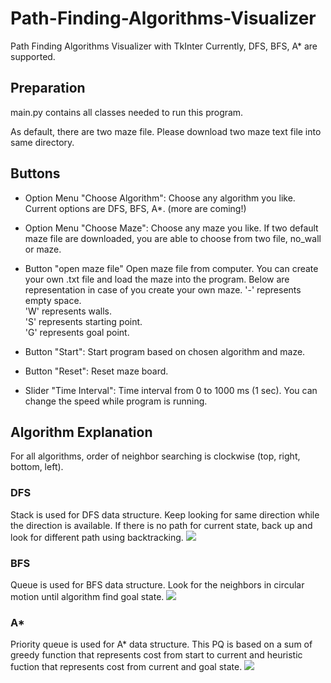 # Path-Finding-Algorithms-Visualizer
Path Finding Algorithms Visualizer with TkInter
Currently, DFS, BFS, A* are supported.


## Preparation
main.py contains all classes needed to run this program.

As default, there are two maze file. Please download two maze text file into same directory. 

## Buttons
* Option Menu "Choose Algorithm":
Choose any algorithm you like. Current options are DFS, BFS, A*. (more are coming!)

* Option Menu "Choose Maze": 
Choose any maze you like. If two default maze file are downloaded, you are able to choose from two file, no_wall or maze. 

* Button "open maze file"
Open maze file from computer. 
You can create your own .txt file and load the maze into the program.
Below are representation in case of you create your own maze.
'-' represents empty space.<br>
'W' represents walls.<br>
'S' represents starting point.<br>
'G' represents goal point. <br>

* Button "Start":
Start program based on chosen algorithm and maze. 

* Button "Reset":
Reset maze board.

* Slider "Time Interval":
Time interval from 0 to 1000 ms (1 sec).
You can change the speed while program is running.

## Algorithm Explanation
For all algorithms, order of neighbor searching is clockwise (top, right, bottom, left).

### DFS
Stack is used for DFS data structure.
Keep looking for same direction while the direction is available. 
If there is no path for current state, back up and look for different path using backtracking.
![](https://i.imgur.com/7tjfBEZ.gif)


### BFS
Queue is used for BFS data structure.
Look for the neighbors in circular motion until algorithm find goal state. 
![](https://i.imgur.com/4yVrX0f.gif)


### A*
Priority queue is used for A* data structure.
This PQ is based on a sum of greedy function that represents cost from start to current and heuristic fuction that represents cost from current and goal state.
![](https://i.imgur.com/8zpCMAa.gif)
